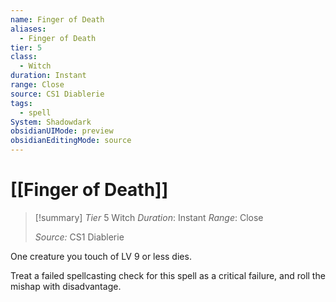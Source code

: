 ```yaml
---
name: Finger of Death
aliases:
  - Finger of Death
tier: 5
class:
  - Witch
duration: Instant
range: Close
source: CS1 Diablerie
tags:
  - spell
System: Shadowdark
obsidianUIMode: preview
obsidianEditingMode: source
---
```








 # [[Finger of Death]]

>[!summary]
> *Tier* 5
> Witch
> *Duration*: Instant
> *Range*: Close
> 
> *Source:* CS1 Diablerie


One creature you touch of LV 9 or less dies. 

Treat a failed spellcasting check for this spell as a critical failure, and roll the mishap with disadvantage.

